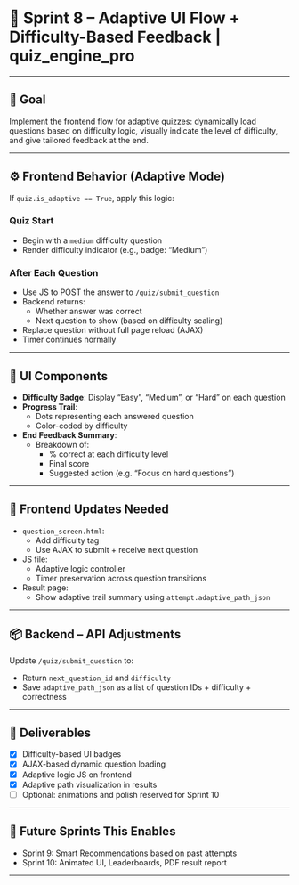 # 🧠 Sprint 8 – Adaptive UI Flow + Difficulty-Based Feedback | quiz_engine_pro

---

## 🎯 Goal

Implement the frontend flow for adaptive quizzes: dynamically load questions based on difficulty logic, visually indicate the level of difficulty, and give tailored feedback at the end.

---

## ⚙️ Frontend Behavior (Adaptive Mode)

If `quiz.is_adaptive == True`, apply this logic:

### Quiz Start
- Begin with a `medium` difficulty question
- Render difficulty indicator (e.g., badge: “Medium”)

### After Each Question
- Use JS to POST the answer to `/quiz/submit_question`
- Backend returns:
  - Whether answer was correct
  - Next question to show (based on difficulty scaling)
- Replace question without full page reload (AJAX)
- Timer continues normally

---

## 🧩 UI Components

- **Difficulty Badge**: Display “Easy”, “Medium”, or “Hard” on each question
- **Progress Trail**:
  - Dots representing each answered question
  - Color-coded by difficulty
- **End Feedback Summary**:
  - Breakdown of:
    - % correct at each difficulty level
    - Final score
    - Suggested action (e.g. “Focus on hard questions”)

---

## 🔁 Frontend Updates Needed

- `question_screen.html`:
  - Add difficulty tag
  - Use AJAX to submit + receive next question
- JS file:
  - Adaptive logic controller
  - Timer preservation across question transitions
- Result page:
  - Show adaptive trail summary using `attempt.adaptive_path_json`

---

## 📦 Backend – API Adjustments

Update `/quiz/submit_question` to:
- Return `next_question_id` and `difficulty`
- Save `adaptive_path_json` as a list of question IDs + difficulty + correctness

---

## 🧪 Deliverables

- [x] Difficulty-based UI badges
- [x] AJAX-based dynamic question loading
- [x] Adaptive logic JS on frontend
- [x] Adaptive path visualization in results
- [ ] Optional: animations and polish reserved for Sprint 10

---

## 🔁 Future Sprints This Enables

- Sprint 9: Smart Recommendations based on past attempts
- Sprint 10: Animated UI, Leaderboards, PDF result report

---
